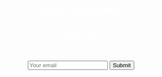 <!DOCTYPE html>
<html>
    <head>
        <meta charset="utf-8">
        <title>Rene Strougter's Portfolio</title>
    </head>
    <body>
    <style>
        body {
            text-align: center;
            background: url("https://images.saymedia-content.com/.image/t_share/MTc4NzM1OTc4MzE0MzQzOTM1/how-to-create-cool-website-backgrounds-the-ultimate-guide.png");
            color: white;
            font-family: Trebuchet;
        }
    </style>
    <h1>Rene Stroughter</h1>
    <h2>About Me</h2>
    <p>20 y.o Veterinary Assistant, sister, daughter, auntie, and friend.</p>
    <input type="email" placeholder="Your email">
    <input type="submit">
    </body>
</html>
